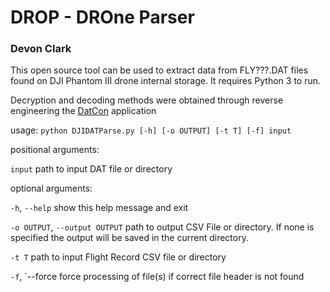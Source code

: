 # DROP - DROne Parser
### Devon Clark

This open source tool can be used to extract data from FLY???.DAT files found on DJI Phantom III drone internal storage. It requires Python 3 to run.

Decryption and decoding methods were obtained through reverse engineering the [DatCon](https://datfile.net/) application

usage: `python DJIDATParse.py [-h] [-o OUTPUT] [-t T] [-f] input`

positional arguments:

  `input`               path to input DAT file or directory

optional arguments:

  `-h`, `--help`        show this help message and exit
  
  `-o OUTPUT`, `--output OUTPUT`
                        path to output CSV File or directory. If none is
                        specified the output will be saved in the current
                        directory.
                        
  `-t T`                path to input Flight Record CSV file or directory
  
  `-f`, `--force        force processing of file(s) if correct file header is
                        not found

